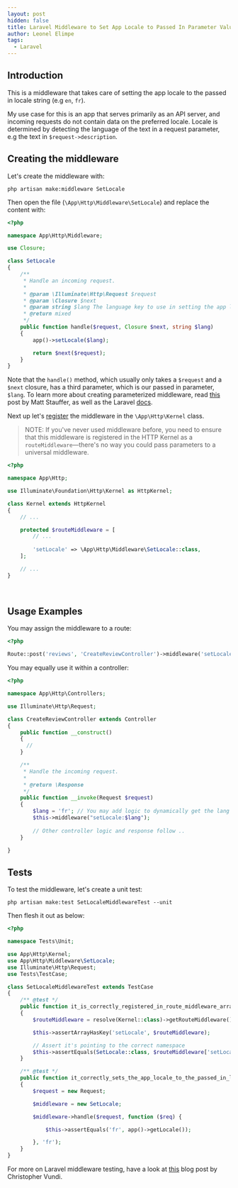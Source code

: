 ```yaml
---
layout: post
hidden: false
title: Laravel Middleware to Set App Locale to Passed In Parameter Value
author: Leonel Elimpe
tags:
  - Laravel
---
```

## Introduction

This is a middleware that takes care of setting the app locale to the passed in locale string (e.g `en`, `fr`). 

My use case for this is an app that serves primarily as an API server, and incoming requests do not contain data on the preferred locale. Locale is determined by detecting the language of the text in a request parameter, e.g the text in `$request->description`.

## Creating the middleware

Let's create the middleware with:

```
php artisan make:middleware SetLocale
```

Then open the file (`\App\Http\Middleware\SetLocale`) and replace the content with:

```php
<?php

namespace App\Http\Middleware;

use Closure;

class SetLocale
{
    /**
     * Handle an incoming request.
     *
     * @param \Illuminate\Http\Request $request
     * @param \Closure $next
     * @param string $lang The language key to use in setting the app locale, e.g 'en', 'fr'
     * @return mixed
     */
    public function handle($request, Closure $next, string $lang)
    {
        app()->setLocale($lang);

        return $next($request);
    }
}
```

Note that the `handle()` method, which usually only takes a `$request` and a `$next` closure, has a third parameter, which is our passed in parameter, `$lang`. To learn more about creating parameterized middleware, read [this](https://mattstauffer.com/blog/passing-parameters-to-middleware-in-laravel-5.1/) post by Matt Stauffer, as well as the Laravel [docs](https://laravel.com/docs/6.x/middleware#middleware-parameters).

Next up let's [register](https://laravel.com/docs/6.x/middleware#registering-middleware) the middleware in the `\App\Http\Kernel` class.

> NOTE: If you've never used middleware before, you need to ensure that this middleware is registered in the HTTP Kernel as a `routeMiddleware`—there's no way you could pass parameters to a universal middleware.

```php
<?php

namespace App\Http;

use Illuminate\Foundation\Http\Kernel as HttpKernel;

class Kernel extends HttpKernel
{
    // ...

    protected $routeMiddleware = [
        // ...
      
        'setLocale' => \App\Http\Middleware\SetLocale::class,
    ];

    // ...
}
```

<br>

## Usage Examples

You may assign the middleware to a route:

```php
<?php

Route::post('reviews', 'CreateReviewController')->middleware('setLocale:fr');
```

You may equally use it within a controller:

```php
<?php

namespace App\Http\Controllers;

use Illuminate\Http\Request;

class CreateReviewController extends Controller
{
    public function __construct()
    {
      //
    }

    /**
     * Handle the incoming request.
     *
     * @return \Response
     */
    public function __invoke(Request $request)
    {
        $lang = 'fr'; // You may add logic to dynamically get the lang key here
        $this->middleware("setLocale:$lang");
        
        // Other controller logic and response follow ..
    }

}

```

## Tests

To test the middleware, let's create a unit test:

```
php artisan make:test SetLocaleMiddlewareTest --unit
```

Then flesh it out as below:

```php
<?php

namespace Tests\Unit;

use App\Http\Kernel;
use App\Http\Middleware\SetLocale;
use Illuminate\Http\Request;
use Tests\TestCase;

class SetLocaleMiddlewareTest extends TestCase
{
    /** @test */
    public function it_is_correctly_registered_in_route_middleware_array_of_the_http_kernel()
    {
        $routeMiddleware = resolve(Kernel::class)->getRouteMiddleware();

        $this->assertArrayHasKey('setLocale', $routeMiddleware);

        // Assert it's pointing to the correct namespace
        $this->assertEquals(SetLocale::class, $routeMiddleware['setLocale']);
    }

    /** @test */
    public function it_correctly_sets_the_app_locale_to_the_passed_in_locale_string()
    {
        $request = new Request;

        $middleware = new SetLocale;

        $middleware->handle($request, function ($req) {

            $this->assertEquals('fr', app()->getLocale());

        }, 'fr');
    }
}
```

For more on Laravel middleware testing, have a look at [this](https://semaphoreci.com/community/tutorials/testing-middleware-in-laravel-with-phpunit) blog post by Christopher Vundi.